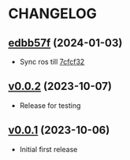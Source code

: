 # CHANGELOG

## [edbb57f](https://github.com/NubeIO/module-core-system/tree/edbb57f975b6b3aff7116c1b272f74e3e80aec89) (2024-01-03)
- Sync ros till [7cfcf32](https://github.com/NubeIO/rubix-os/tree/7cfcf326d298312db624348a202cdab458ba3f8e)

## [v0.0.2](https://github.com/NubeIO/module-core-system/tree/v0.0.2) (2023-10-07)
- Release for testing

## [v0.0.1](https://github.com/NubeIO/module-core-system/tree/v0.0.1) (2023-10-06)
- Initial first release